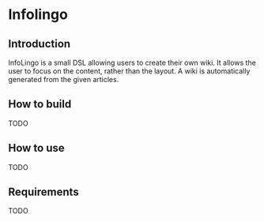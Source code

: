 Infolingo
=========

Introduction
------------
InfoLingo is a small DSL allowing users to create their own wiki. It allows the
user to focus on the content, rather than the layout. A wiki is automatically
generated from the given articles.

How to build
------------
TODO

How to use
----------
TODO

Requirements
------------
TODO
